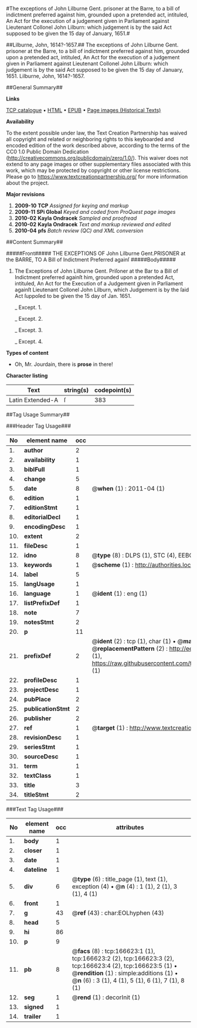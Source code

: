 #The exceptions of John Lilburne Gent. prisoner at the Barre, to a bill of indictment preferred against him, grounded upon a pretended act, intituled, An Act for the execution of a judgement given in Parliament against Lieutenant Collonel John Lilburn: which judgement is by the said Act supposed to be given the 15 day of January, 1651.#

##Lilburne, John, 1614?-1657.##
The exceptions of John Lilburne Gent. prisoner at the Barre, to a bill of indictment preferred against him, grounded upon a pretended act, intituled, An Act for the execution of a judgement given in Parliament against Lieutenant Collonel John Lilburn: which judgement is by the said Act supposed to be given the 15 day of January, 1651.
Lilburne, John, 1614?-1657.

##General Summary##

**Links**

[TCP catalogue](http://www.ota.ox.ac.uk/tcp/)  • 
[HTML](http://tei.it.ox.ac.uk/tcp/Texts-HTML/free/A88/A88184.html)  • 
[EPUB](http://tei.it.ox.ac.uk/tcp/Texts-EPUB/free/A88/A88184.epub) • 
[Page images (Historical Texts)](https://historicaltexts.jisc.ac.uk/eebo-99862968e)

**Availability**

To the extent possible under law, the Text Creation Partnership has waived all copyright and related or neighboring rights to this keyboarded and encoded edition of the work described above, according to the terms of the CC0 1.0 Public Domain Dedication (http://creativecommons.org/publicdomain/zero/1.0/). This waiver does not extend to any page images or other supplementary files associated with this work, which may be protected by copyright or other license restrictions. Please go to https://www.textcreationpartnership.org/ for more information about the project.

**Major revisions**

1. __2009-10__ __TCP__ *Assigned for keying and markup*
1. __2009-11__ __SPi Global__ *Keyed and coded from ProQuest page images*
1. __2010-02__ __Kayla Ondracek__ *Sampled and proofread*
1. __2010-02__ __Kayla Ondracek__ *Text and markup reviewed and edited*
1. __2010-04__ __pfs__ *Batch review (QC) and XML conversion*

##Content Summary##

#####Front#####
THE EXCEPTIONS OF John Lilburne Gent.PRISONER at the BARRE, TO A Bill of Indictment Preferred againſ
#####Body#####

1. The Exceptions of John Lilburne Gent. Priſoner at the Bar to a Bill of Indictment preferred againſt him, grounded upon a pretended Act, intituled, An Act for the Execution of a Judgement given in Parliament againſt Lieutenant Collonel John Lilburn, which Judgement is by the ſaid Act ſuppoſed to be given the 15 day of Jan. 1651.

    _ Except. 1.

    _ Except. 2.

    _ Except. 3.

    _ Except. 4.

**Types of content**

  * Oh, Mr. Jourdain, there is **prose** in there!

**Character listing**


|Text|string(s)|codepoint(s)|
|---|---|---|
|Latin Extended-A|ſ|383|

##Tag Usage Summary##

###Header Tag Usage###

|No|element name|occ|attributes|
|---|---|---|---|
|1.|__author__|2||
|2.|__availability__|1||
|3.|__biblFull__|1||
|4.|__change__|5||
|5.|__date__|8| @__when__ (1) : 2011-04 (1)|
|6.|__edition__|1||
|7.|__editionStmt__|1||
|8.|__editorialDecl__|1||
|9.|__encodingDesc__|1||
|10.|__extent__|2||
|11.|__fileDesc__|1||
|12.|__idno__|8| @__type__ (8) : DLPS (1), STC (4), EEBO-CITATION (1), PROQUEST (1), VID (1)|
|13.|__keywords__|1| @__scheme__ (1) : http://authorities.loc.gov/ (1)|
|14.|__label__|5||
|15.|__langUsage__|1||
|16.|__language__|1| @__ident__ (1) : eng (1)|
|17.|__listPrefixDef__|1||
|18.|__note__|7||
|19.|__notesStmt__|2||
|20.|__p__|11||
|21.|__prefixDef__|2| @__ident__ (2) : tcp (1), char (1)  •  @__matchPattern__ (2) : ([0-9\-]+):([0-9IVX]+) (1), (.+) (1)  •  @__replacementPattern__ (2) : http://eebo.chadwyck.com/downloadtiff?vid=$1&page=$2 (1), https://raw.githubusercontent.com/textcreationpartnership/Texts/master/tcpchars.xml#$1 (1)|
|22.|__profileDesc__|1||
|23.|__projectDesc__|1||
|24.|__pubPlace__|2||
|25.|__publicationStmt__|2||
|26.|__publisher__|2||
|27.|__ref__|1| @__target__ (1) : http://www.textcreationpartnership.org/docs/. (1)|
|28.|__revisionDesc__|1||
|29.|__seriesStmt__|1||
|30.|__sourceDesc__|1||
|31.|__term__|1||
|32.|__textClass__|1||
|33.|__title__|3||
|34.|__titleStmt__|2||


###Text Tag Usage###

|No|element name|occ|attributes|
|---|---|---|---|
|1.|__body__|1||
|2.|__closer__|1||
|3.|__date__|1||
|4.|__dateline__|1||
|5.|__div__|6| @__type__ (6) : title_page (1), text (1), exception (4)  •  @__n__ (4) : 1 (1), 2 (1), 3 (1), 4 (1)|
|6.|__front__|1||
|7.|__g__|43| @__ref__ (43) : char:EOLhyphen (43)|
|8.|__head__|5||
|9.|__hi__|86||
|10.|__p__|9||
|11.|__pb__|8| @__facs__ (8) : tcp:166623:1 (1), tcp:166623:2 (2), tcp:166623:3 (2), tcp:166623:4 (2), tcp:166623:5 (1)  •  @__rendition__ (1) : simple:additions (1)  •  @__n__ (6) : 3 (1), 4 (1), 5 (1), 6 (1), 7 (1), 8 (1)|
|12.|__seg__|1| @__rend__ (1) : decorInit (1)|
|13.|__signed__|1||
|14.|__trailer__|1||
